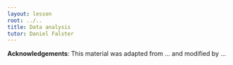 ```yaml
---
layout: lesson
root: ../..
title: Data analysis
tutor: Daniel Falster
---
```



**Acknowledgements**: This material was adapted from ... and modified by ...

